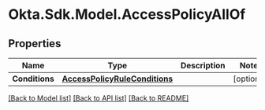 # Okta.Sdk.Model.AccessPolicyAllOf

## Properties

Name | Type | Description | Notes
------------ | ------------- | ------------- | -------------
**Conditions** | [**AccessPolicyRuleConditions**](AccessPolicyRuleConditions.md) |  | [optional] 

[[Back to Model list]](../README.md#documentation-for-models) [[Back to API list]](../README.md#documentation-for-api-endpoints) [[Back to README]](../README.md)

